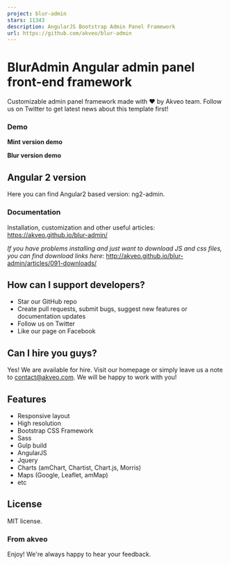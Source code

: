 ```yaml
---
project: blur-admin
stars: 11343
description: AngularJS Bootstrap Admin Panel Framework
url: https://github.com/akveo/blur-admin
---
```


BlurAdmin Angular admin panel front-end framework
=================================================

Customizable admin panel framework made with ❤️ by Akveo team. Follow us on Twitter to get latest news about this template first!

### Demo

**Mint version demo**

**Blur version demo**

Angular 2 version
-----------------

Here you can find Angular2 based version: ng2-admin.

### Documentation

Installation, customization and other useful articles: https://akveo.github.io/blur-admin/

_If you have problems installing and just want to download JS and css files, you can find download links here_: http://akveo.github.io/blur-admin/articles/091-downloads/

How can I support developers?
-----------------------------

-   Star our GitHub repo
-   Create pull requests, submit bugs, suggest new features or documentation updates
-   Follow us on Twitter
-   Like our page on Facebook

Can I hire you guys?
--------------------

Yes! We are available for hire. Visit our homepage or simply leave us a note to contact@akveo.com. We will be happy to work with you!

Features
--------

-   Responsive layout
-   High resolution
-   Bootstrap CSS Framework
-   Sass
-   Gulp build
-   AngularJS
-   Jquery
-   Charts (amChart, Chartist, Chart.js, Morris)
-   Maps (Google, Leaflet, amMap)
-   etc

License
-------

MIT license.

### From akveo

Enjoy! We're always happy to hear your feedback.
